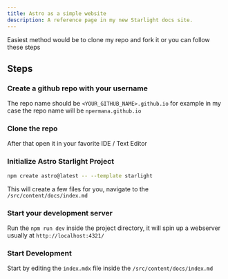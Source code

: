```yaml
---
title: Astro as a simple website
description: A reference page in my new Starlight docs site.
---
```

Easiest method would be to clone my repo and fork it or you can follow these steps

## Steps

### Create a github repo with your username
The repo name should be `<YOUR_GITHUB_NAME>.github.io` for example in my case the repo name will be `npermana.github.io`

### Clone the repo
After that open it in your favorite IDE / Text Editor 

### Initialize Astro Starlight Project
```sh
npm create astro@latest -- --template starlight
```
This will create a few files for you, navigate to the `/src/content/docs/index.md`

### Start your development server
Run the `npm run dev` inside the project directory, it will spin up a webserver usually at `http://localhost:4321/`

### Start Development
Start by editing the `index.mdx` file inside the `/src/content/docs/index.md`